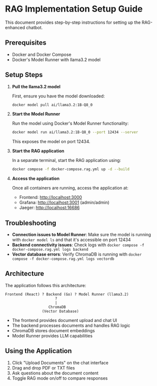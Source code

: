 # RAG Implementation Setup Guide

This document provides step-by-step instructions for setting up the RAG-enhanced chatbot.

## Prerequisites

- Docker and Docker Compose
- Docker's Model Runner with llama3.2 model

## Setup Steps

1. **Pull the llama3.2 model**

   First, ensure you have the model downloaded:

   ```bash
   docker model pull ai/llama3.2:1B-Q8_0
   ```

2. **Start the Model Runner**

   Run the model using Docker's Model Runner functionality:

   ```bash
   docker model run ai/llama3.2:1B-Q8_0 --port 12434 --server
   ```

   This exposes the model on port 12434.

3. **Start the RAG application**

   In a separate terminal, start the RAG application using:

   ```bash
   docker compose -f docker-compose.rag.yml up -d --build
   ```

4. **Access the application**

   Once all containers are running, access the application at:
   
   - Frontend: [http://localhost:3000](http://localhost:3000)
   - Grafana: [http://localhost:3001](http://localhost:3001) (admin/admin)
   - Jaeger: [http://localhost:16686](http://localhost:16686)

## Troubleshooting

- **Connection issues to Model Runner**: Make sure the model is running with `docker model ls` and that it's accessible on port 12434
- **Backend connectivity issues**: Check logs with `docker compose -f docker-compose.rag.yml logs backend`
- **Vector database errors**: Verify ChromaDB is running with `docker compose -f docker-compose.rag.yml logs vectordb`

## Architecture

The application follows this architecture:

```
Frontend (React) ? Backend (Go) ? Model Runner (llama3.2)
                       ?
                       |
                    ChromaDB
                 (Vector Database)
```

- The frontend provides document upload and chat UI
- The backend processes documents and handles RAG logic
- ChromaDB stores document embeddings
- Model Runner provides LLM capabilities

## Using the Application

1. Click "Upload Documents" on the chat interface
2. Drag and drop PDF or TXT files
3. Ask questions about the document content
4. Toggle RAG mode on/off to compare responses
